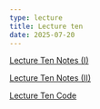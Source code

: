 ```yaml
---
type: lecture
title: Lecture ten
date: 2025-07-20
---
```


[Lecture Ten Notes (I)](https://ucdavis.box.com/s/u01ljdmoxeonl29jhm3adj7ymlo5d0fc)

[Lecture Ten Notes (II)](https://github.com/wonjun-seo/cosmos/tree/master/static_files/presentations/lecture_ten/Transformer.pdf)

[Lecture Ten Code](https://github.com/wonjun-seo/cosmos/tree/master/static_files/presentations/lecture_ten/)